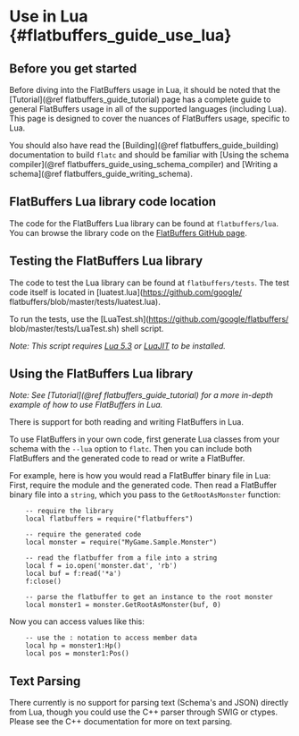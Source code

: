 Use in Lua    {#flatbuffers_guide_use_lua}
=============

## Before you get started

Before diving into the FlatBuffers usage in Lua, it should be noted that the
[Tutorial](@ref flatbuffers_guide_tutorial) page has a complete guide to general
FlatBuffers usage in all of the supported languages (including Lua). This
page is designed to cover the nuances of FlatBuffers usage, specific to
Lua.

You should also have read the [Building](@ref flatbuffers_guide_building)
documentation to build `flatc` and should be familiar with
[Using the schema compiler](@ref flatbuffers_guide_using_schema_compiler) and
[Writing a schema](@ref flatbuffers_guide_writing_schema).

## FlatBuffers Lua library code location

The code for the FlatBuffers Lua library can be found at
`flatbuffers/lua`. You can browse the library code on the
[FlatBuffers GitHub page](https://github.com/google/flatbuffers/tree/master/lua).

## Testing the FlatBuffers Lua library

The code to test the Lua library can be found at `flatbuffers/tests`.
The test code itself is located in [luatest.lua](https://github.com/google/
flatbuffers/blob/master/tests/luatest.lua).

To run the tests, use the [LuaTest.sh](https://github.com/google/flatbuffers/
blob/master/tests/LuaTest.sh) shell script.

*Note: This script requires [Lua 5.3](https://www.lua.org/) or
[LuaJIT](http://luajit.org/) to be installed.*

## Using the FlatBuffers Lua library

*Note: See [Tutorial](@ref flatbuffers_guide_tutorial) for a more in-depth
example of how to use FlatBuffers in Lua.*

There is support for both reading and writing FlatBuffers in Lua.

To use FlatBuffers in your own code, first generate Lua classes from your
schema with the `--lua` option to `flatc`. Then you can include both
FlatBuffers and the generated code to read or write a FlatBuffer.

For example, here is how you would read a FlatBuffer binary file in Lua:
First, require the module and the generated code. Then read a FlatBuffer binary
file into a `string`, which you pass to the `GetRootAsMonster` function:

~~~~~~~~~~~~~~~~~~~~~~~~~~~~~~~~~~~~~~~~~~~~~~~~~~~~~~~~~~~~~~~~~~{.lua}
    -- require the library
    local flatbuffers = require("flatbuffers")
    
    -- require the generated code
    local monster = require("MyGame.Sample.Monster")

    -- read the flatbuffer from a file into a string
    local f = io.open('monster.dat', 'rb')
    local buf = f:read('*a')
    f:close()

    -- parse the flatbuffer to get an instance to the root monster
    local monster1 = monster.GetRootAsMonster(buf, 0)
~~~~~~~~~~~~~~~~~~~~~~~~~~~~~~~~~~~~~~~~~~~~~~~~~~~~~~~~~~~~~~~~~~

Now you can access values like this:

~~~~~~~~~~~~~~~~~~~~~~~~~~~~~~~~~~~~~~~~~~~~~~~~~~~~~~~~~~~~~~~~~~{.lua}
    -- use the : notation to access member data
    local hp = monster1:Hp()
    local pos = monster1:Pos()
~~~~~~~~~~~~~~~~~~~~~~~~~~~~~~~~~~~~~~~~~~~~~~~~~~~~~~~~~~~~~~~~~~


## Text Parsing

There currently is no support for parsing text (Schema's and JSON) directly
from Lua, though you could use the C++ parser through SWIG or ctypes. Please
see the C++ documentation for more on text parsing.

<br>
